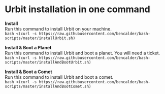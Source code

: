 # Urbit installation in one command

<b>Install</b>  
Run this command to install Urbit on your machine.  
`bash <(curl -s https://raw.githubusercontent.com/bencalder/bash-scripts/master/installUrbit.sh)`  


<b>Install & Boot a Planet</b>  
Run this command to install Urbit and boot a planet. You will need a ticket.  
`bash <(curl -s https://raw.githubusercontent.com/bencalder/bash-scripts/master/installAndBootUrbit.sh)`


<b>Install & Boot a Comet</b>  
Run this command to install Urbit and boot a comet.   
`bash <(curl -s https://raw.githubusercontent.com/bencalder/bash-scripts/master/installAndBootComet.sh)`